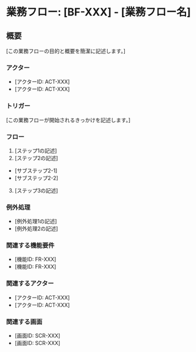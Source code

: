 # 業務フロー: [BF-XXX] - [業務フロー名]

## 概要

[この業務フローの目的と概要を簡潔に記述します。]

### アクター

- [アクターID: ACT-XXX]
- [アクターID: ACT-XXX]

### トリガー

[この業務フローが開始されるきっかけを記述します。]

### フロー

1. [ステップ1の記述]
2. [ステップ2の記述]

- [サブステップ2-1]
- [サブステップ2-2]

3. [ステップ3の記述]

### 例外処理

- [例外処理1の記述]
- [例外処理2の記述]

### 関連する機能要件

- [機能ID: FR-XXX]
- [機能ID: FR-XXX]

### 関連するアクター

- [アクターID: ACT-XXX]
- [アクターID: ACT-XXX]

### 関連する画面

- [画面ID: SCR-XXX]
- [画面ID: SCR-XXX]
